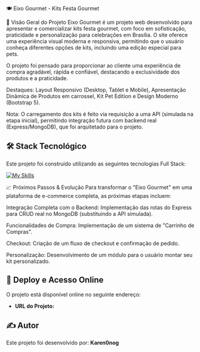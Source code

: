 🍽️ Eixo Gourmet - Kits Festa Gourmet

🌟 Visão Geral do Projeto
Eixo Gourmet é um projeto web desenvolvido para apresentar e comercializar kits festa gourmet, com foco em sofisticação, praticidade e personalização para celebrações em Brasília. O site oferece uma experiência visual moderna e responsiva, permitindo que o usuário conheça diferentes opções de kits, incluindo uma edição especial para pets.

O projeto foi pensado para proporcionar ao cliente uma experiência de compra agradável, rápida e confiável, destacando a exclusividade dos produtos e a praticidade.

Destaques: Layout Responsivo (Desktop, Tablet e Mobile), Apresentação Dinâmica de Produtos em carrossel, Kit Pet Edition e Design Moderno (Bootstrap 5).

Nota: O carregamento dos kits é feito via requisição a uma API (simulada na etapa inicial), permitindo integração futura com backend real (Express/MongoDB), que foi arquitetado para o projeto.

## 🛠️ Stack Tecnológico

Este projeto foi construído utilizando as seguintes tecnologias Full Stack:

[![My Skills](https://skillicons.dev/icons?i=html,css,bootstrap,express,mongodb)](https://skillicons.dev)

📈 Próximos Passos & Evolução
Para transformar o "Eixo Gourmet" em uma plataforma de e-commerce completa, as próximas etapas incluem:

Integração Completa com o Backend: Implementação das rotas do Express para CRUD real no MongoDB (substituindo a API simulada).

Funcionalidades de Compra: Implementação de um sistema de "Carrinho de Compras".

Checkout: Criação de um fluxo de checkout e confirmação de pedido.

Personalização: Desenvolvimento de um módulo para o usuário montar seu kit personalizado.

## 🔗 Deploy e Acesso Online

O projeto está disponível online no seguinte endereço:

* **URL do Projeto:** 

## ✍️ Autor

Este projeto foi desenvolvido por:
**Karen0nog**

